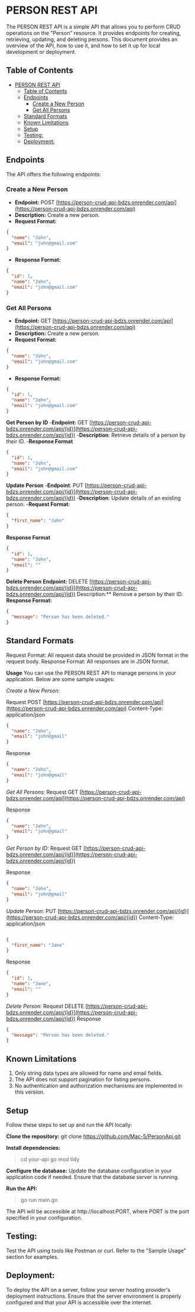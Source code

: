 # PERSON REST API

The PERSON REST API is a simple API that allows you to perform CRUD operations on the "Person" resource. It provides endpoints for creating, retrieving, updating, and deleting persons. This document provides an overview of the API, how to use it, and how to set it up for local development or deployment.

## Table of Contents
- [PERSON REST API](#person-rest-api)
  - [Table of Contents](#table-of-contents)
  - [Endpoints](#endpoints)
    - [Create a New Person](#create-a-new-person)
    - [Get All Persons](#get-all-persons)
  - [Standard Formats](#standard-formats)
  - [Known Limitations](#known-limitations)
  - [Setup](#setup)
  - [Testing:](#testing)
  - [Deployment:](#deployment)


## Endpoints

The API offers the following endpoints:

### Create a New Person

- **Endpoint:** POST [https://person-crud-api-bdzs.onrender.com/api](https://person-crud-api-bdzs.onrender.com/api)
- **Description:** Create a new person.
- **Request Format:**


```json
{
  "name": "John",
  "email": "john@gmail.com"
}
```

- **Response Format:**
  
```json
{
  "id": 1,
  "name": "John",
  "email": "john@gmail.com"
}
```
### Get All Persons

- **Endpoint:** GET [https://person-crud-api-bdzs.onrender.com/api](https://person-crud-api-bdzs.onrender.com/api)
- **Description:** Create a new person.
- **Request Format:**


```json
{
  "name": "John",
  "email": "john@gmail.com"
}
```

- **Response Format:**
  
```json
{
  "id": 1,
  "name": "John",
  "email": "john@gmail.com"
}
```

**Get Person by ID**
-**Endpoint:** GET [https://person-crud-api-bdzs.onrender.com/api/{id}](https://person-crud-api-bdzs.onrender.com/api/{id})
-**Description**: Retrieve details of a person by their ID.
-**Response Format**
```json
{
  "id": 1,
  "name": "John",
  "email": "john@gmail.com"
}
```
**Update Person**
-**Endpoint**: PUT [https://person-crud-api-bdzs.onrender.com/api/{id}](https://person-crud-api-bdzs.onrender.com/api/{id})
-**Description**: Update details of an existing person.
-**Request Format**:
```json
{
  "first_name": "John"
}
```
**Response Format**
```json
{
  "id": 1,
  "name": "John",
  "email": ""
}
```
**Delete Person**
**Endpoint:** DELETE  [https://person-crud-api-bdzs.onrender.com/api/{id}](https://person-crud-api-bdzs.onrender.com/api/{id})
Description:** Remove a person by their ID.
**Response Format:**

```json
{
  "message": "Person has been deleted."
}
```

## Standard Formats
Request Format: All request data should be provided in JSON format in the request body.
Response Format: All responses are in JSON format.

**Usage**
You can use the PERSON REST API to manage persons in your application. Below are some sample usages:

*Create a New Person:*

Request
POST  [https://person-crud-api-bdzs.onrender.com/api](https://person-crud-api-bdzs.onrender.com/api)
Content-Type: application/json

```json
{
  "name": "John",
  "email": "john@gmail"
}

```


Response
```json
{
  "name": "John",
  "email": "john@gmail"
}

```


*Get All Persons:*
Request
GET  [https://person-crud-api-bdzs.onrender.com/api](https://person-crud-api-bdzs.onrender.com/api)

Response
```json
{
  "name": "John",
  "email": "john@gmail"
}

```
*Get Person by ID:*
Request
GET  [https://person-crud-api-bdzs.onrender.com/api/{id}](https://person-crud-api-bdzs.onrender.com/api/{id})

Response
```json
{
  "name": "John",
  "email": "john@gmail"
}

```

*Update Person:*
PUT  [https://person-crud-api-bdzs.onrender.com/api/{id}](https://person-crud-api-bdzs.onrender.com/api/{id})
Content-Type: application/json
```json

{
  "first_name": "Jane"
}

```
Response
```json
{
  "id": 1,
  "name": "Jane",
  "email": ""
}
```

*Delete Person:*
Request
DELETE  [https://person-crud-api-bdzs.onrender.com/api/{id}](https://person-crud-api-bdzs.onrender.com/api/{id})
Response
```json
{
  "message": "Person has been deleted."
}
```

## Known Limitations
1. Only string data types are allowed for name and email fields.
2. The API does not support pagination for listing persons.
3. No authentication and authorization mechanisms are implemented in this version.

## Setup
Follow these steps to set up and run the API locally:

**Clone the repository:**
git clone [https://github.com/Mac-5/PersonApi.git
](https://)

**Install dependencies:**
> cd your-api
go mod tidy

**Configure the database:**
Update the database configuration in your application code if needed. Ensure that the database server is running.

**Run the API:**
> go run main.go

The API will be accessible at http://localhost:PORT, where PORT is the port specified in your configuration.

## Testing:

Test the API using tools like Postman or curl. Refer to the "Sample Usage" section for examples.

## Deployment:

To deploy the API on a server, follow your server hosting provider's deployment instructions. Ensure that the server environment is properly configured and that your API is accessible over the internet.




